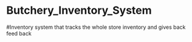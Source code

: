 # Butchery_Inventory_System
#Inventory system that tracks the whole store inventory and gives back feed back
